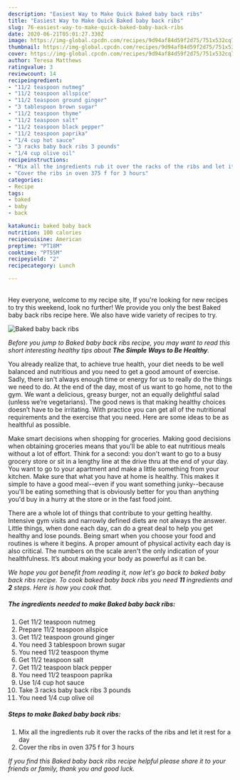 ```yaml
---
description: "Easiest Way to Make Quick Baked baby back ribs"
title: "Easiest Way to Make Quick Baked baby back ribs"
slug: 76-easiest-way-to-make-quick-baked-baby-back-ribs
date: 2020-06-21T05:01:27.330Z
image: https://img-global.cpcdn.com/recipes/9d94af84d59f2d75/751x532cq70/baked-baby-back-ribs-recipe-main-photo.jpg
thumbnail: https://img-global.cpcdn.com/recipes/9d94af84d59f2d75/751x532cq70/baked-baby-back-ribs-recipe-main-photo.jpg
cover: https://img-global.cpcdn.com/recipes/9d94af84d59f2d75/751x532cq70/baked-baby-back-ribs-recipe-main-photo.jpg
author: Teresa Matthews
ratingvalue: 3
reviewcount: 14
recipeingredient:
- "11/2 teaspoon nutmeg"
- "11/2 teaspoon allspice"
- "11/2 teaspoon ground ginger"
- "3 tablespoon brown sugar"
- "11/2 teaspoon thyme"
- "11/2 teaspoon salt"
- "11/2 teaspoon black pepper"
- "11/2 teaspoon paprika"
- "1/4 cup hot sauce"
- "3 racks baby back ribs 3 pounds"
- "1/4 cup olive oil"
recipeinstructions:
- "Mix all the ingredients rub it over the racks of the ribs and let it rest for a day"
- "Cover the ribs in oven 375 f for 3 hours"
categories:
- Recipe
tags:
- baked
- baby
- back

katakunci: baked baby back 
nutrition: 100 calories
recipecuisine: American
preptime: "PT18M"
cooktime: "PT55M"
recipeyield: "2"
recipecategory: Lunch

---
```

<br>
Hey everyone, welcome to my recipe site, If you're looking for new recipes to try this weekend, look no further! We provide you only the best Baked baby back ribs recipe here. We also have wide variety of recipes to try.
<br>


![Baked baby back ribs](https://img-global.cpcdn.com/recipes/9d94af84d59f2d75/751x532cq70/baked-baby-back-ribs-recipe-main-photo.jpg)

<i>Before you jump to Baked baby back ribs recipe, you may want to read this short interesting healthy tips about <strong>The Simple Ways to Be Healthy</strong>.</i>

You already realize that, to achieve true health, your diet needs to be well balanced and nutritious and you need to get a good amount of exercise. Sadly, there isn't always enough time or energy for us to really do the things we need to do. At the end of the day, most of us want to go home, not to the gym. We want a delicious, greasy burger, not an equally delightful salad (unless we’re vegetarians). The good news is that making healthy choices doesn’t have to be irritating. With practice you can get all of the nutritional requirements and the exercise that you need. Here are some ideas to be as healthful as possible.

Make smart decisions when shopping for groceries. Making good decisions when obtaining groceries means that you'll be able to eat nutritious meals without a lot of effort. Think for a second: you don't want to go to a busy grocery store or sit in a lengthy line at the drive thru at the end of your day. You want to go to your apartment and make a little something from your kitchen. Make sure that what you have at home is healthy. This makes it simple to have a good meal--even if you want something junky--because you'll be eating something that is obviously better for you than anything you'd buy in a hurry at the store or in the fast food joint.

There are a whole lot of things that contribute to your getting healthy. Intensive gym visits and narrowly defined diets are not always the answer. Little things, when done each day, can do a great deal to help you get healthy and lose pounds. Being smart when you choose your food and routines is where it begins. A proper amount of physical activity each day is also critical. The numbers on the scale aren't the only indication of your healthfulness. It’s about making your body as powerful as it can be. 


<i>We hope you got benefit from reading it, now let's go back to baked baby back ribs recipe. To cook baked baby back ribs you need <strong>11</strong> ingredients and <strong>2</strong> steps. Here is how you cook that.
</i>

##### The ingredients needed to make Baked baby back ribs:

1. Get 11/2 teaspoon nutmeg
1. Prepare 11/2 teaspoon allspice
1. Get 11/2 teaspoon ground ginger
1. You need 3 tablespoon brown sugar
1. You need 11/2 teaspoon thyme
1. Get 11/2 teaspoon salt
1. Get 11/2 teaspoon black pepper
1. You need 11/2 teaspoon paprika
1. Use 1/4 cup hot sauce
1. Take 3 racks baby back ribs 3 pounds
1. You need 1/4 cup olive oil


##### Steps to make Baked baby back ribs:

1. Mix all the ingredients rub it over the racks of the ribs and let it rest for a day
1. Cover the ribs in oven 375 f for 3 hours


<i>If you find this Baked baby back ribs recipe helpful please share it to your friends or family, thank you and good luck.</i>

